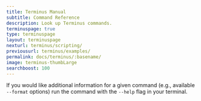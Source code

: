 ```yaml
---
title: Terminus Manual
subtitle: Command Reference
description: Look up Terminus commands.
terminuspage: true
type: terminuspage
layout: terminuspage
nexturl: terminus/scripting/
previousurl: terminus/examples/
permalink: docs/terminus/:basename/
image: terminus-thumbLarge
searchboost: 100
---
```


<Alert title="Note" type="info">

If you would like additional information for a given command (e.g., available `--format` options) run the command with the `--help` flag in your terminal.

</Alert>

<Commands />

